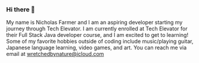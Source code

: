 ### Hi there 👋

<!--
**DiscoBusiness/DiscoBusiness** is a ✨ _special_ ✨ repository because its `README.md` (this file) appears on your GitHub profile.

Here are some ideas to get you started:

- 🔭 I’m currently working on ...
- 🌱 I’m currently learning ...
- 👯 I’m looking to collaborate on ...
- 🤔 I’m looking for help with ...
- 💬 Ask me about ...
- 📫 How to reach me: ...
- 😄 Pronouns: ...
- ⚡ Fun fact: ...
-->
My name is Nicholas Farmer and I am an aspiring developer starting my journey through Tech Elevator. 
I am currently enrolled at Tech Elevator for their Full Stack Java developer course, and I am excited to get to learning!
Some of my favorite hobbies outside of coding include music/playing guitar, Japanese language learning, video games, and art.
You can reach me via email at wretchedbynature@icloud.com 